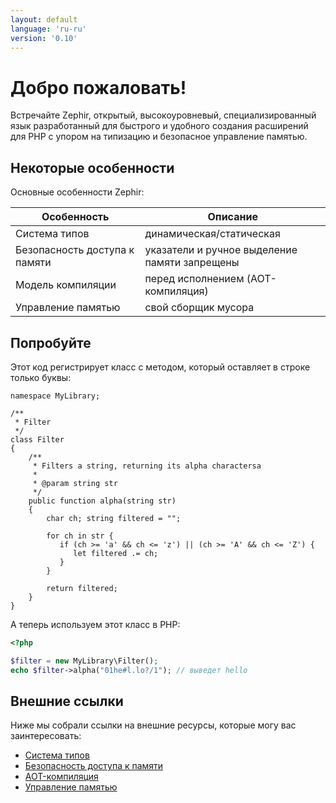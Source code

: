 ```yaml
---
layout: default
language: 'ru-ru'
version: '0.10'
---
```


# Добро пожаловать!

Встречайте Zephir, открытый, высокоуровневый, специализированный язык разработанный для быстрого и удобного создания расширений для PHP с упором на типизацию и безопасное управление памятью.

<a name='some-features'></a>

## Некоторые особенности

Основные особенности Zephir:

| Особенность                   | Описание                                      |
| ----------------------------- | --------------------------------------------- |
| Система типов                 | динамическая/статическая                      |
| Безопасность доступа к памяти | указатели и ручное выделение памяти запрещены |
| Модель компиляции             | перед исполнением (AOT-компиляция)            |
| Управление памятью            | свой сборщик мусора                           |

<a name='a-small-taste'></a>

## Попробуйте

Этот код регистрирует класс с методом, который оставляет в строке только буквы:

```zephir
namespace MyLibrary;

/**
 * Filter
 */
class Filter
{
    /**
     * Filters a string, returning its alpha charactersa
     *
     * @param string str
     */
    public function alpha(string str)
    {
        char ch; string filtered = "";

        for ch in str {
           if (ch >= 'a' && ch <= 'z') || (ch >= 'A' && ch <= 'Z') {
              let filtered .= ch;
           }
        }

        return filtered;
    }
}
```

А теперь используем этот класс в PHP:

```php
<?php

$filter = new MyLibrary\Filter();
echo $filter->alpha("01he#l.lo?/1"); // выведет hello
```

<a name='external-links'></a>

## Внешние ссылки

Ниже мы собрали ссылки на внешние ресурсы, которые могу вас заинтересовать:

- [Система типов](https://en.wikipedia.org/wiki/Type_system)
- [Безопасность доступа к памяти](https://en.wikipedia.org/wiki/Memory_safety)
- [AOT-компиляция](https://en.wikipedia.org/wiki/Ahead-of-time_compilation)
- [Управление памятью](https://en.wikipedia.org/wiki/Memory_management)
